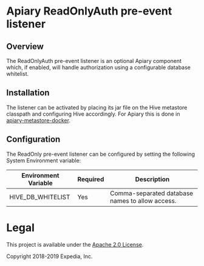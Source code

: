 # Apiary ReadOnlyAuth pre-event listener

## Overview
The ReadOnlyAuth pre-event listener is an optional Apiary component which, if enabled, will handle authorization using a configurable database whitelist.

## Installation
The listener can be activated by placing its jar file on the Hive metastore classpath and configuring Hive accordingly. For Apiary 
this is done in [apiary-metastore-docker](https://github.com/ExpediaGroup/apiary-metastore-docker). 

## Configuration
The ReadOnly pre-event listener can be configured by setting the following System Environment variable:

|Environment Variable|Required|Description|
|----|----|----|
HIVE_DB_WHITELIST|Yes|Comma-separated database names to allow access.

# Legal
This project is available under the [Apache 2.0 License](http://www.apache.org/licenses/LICENSE-2.0.html).

Copyright 2018-2019 Expedia, Inc.
